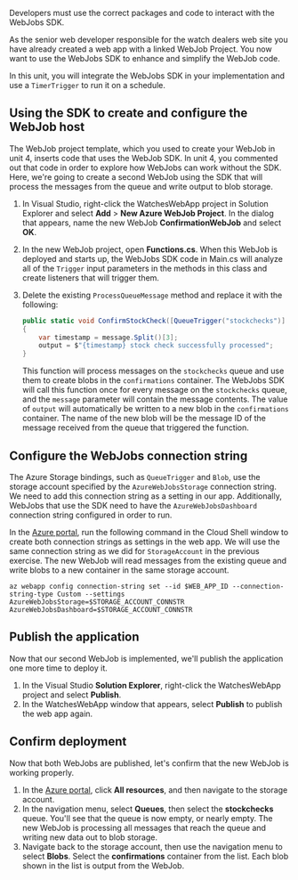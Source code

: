 Developers must use the correct packages and code to interact with the WebJobs SDK.

As the senior web developer responsible for the watch dealers web site you have already created a web app with a linked WebJob Project. You now want to use the WebJobs SDK to enhance and simplify the WebJob code.

In this unit, you will integrate the WebJobs SDK in your implementation and use a `TimerTrigger` to run it on a schedule.

## Using the SDK to create and configure the WebJob host

The WebJob project template, which you used to create your WebJob in unit 4, inserts code that uses the WebJob SDK. In unit 4, you commented out that code in order to explore how WebJobs can work without the SDK. Here, we're going to create a second WebJob using the SDK that will process the messages from the queue and write output to blob storage.

1. In Visual Studio, right-click the WatchesWebApp project in Solution Explorer and select **Add** > **New Azure WebJob Project**. In the dialog that appears, name the new WebJob **ConfirmationWebJob** and select **OK**.
1. In the new WebJob project, open **Functions.cs**. When this WebJob is deployed and starts up, the WebJobs SDK code in Main.cs will analyze all of the `Trigger` input parameters in the methods in this class and create listeners that will trigger them.
1. Delete the existing `ProcessQueueMessage` method and replace it with the following:

    ```csharp
    public static void ConfirmStockCheck([QueueTrigger("stockchecks")] string message, [Blob("confirmations/{id}")] out string output)
    {
        var timestamp = message.Split()[3];
        output = $"{timestamp} stock check successfully processed";
    }
    ```

    This function will process messages on the `stockchecks` queue and use them to create blobs in the `confirmations` container. The WebJobs SDK will call this function once for every message on the `stockchecks` queue, and the `message` parameter will contain the message contents. The value of `output` will automatically be written to a new blob in the `confirmations` container. The name of the new blob will be the message ID of the message received from the queue that triggered the function.

## Configure the WebJobs connection string

The Azure Storage bindings, such as `QueueTrigger` and `Blob`, use the storage account specified by the `AzureWebJobsStorage` connection string. We need to add this connection string as a setting in our app. Additionally, WebJobs that use the SDK need to have the `AzureWebJobsDashboard` connection string configured in order to run.

In the [Azure portal](https://portal.azure.com/?azure-portal=true), run the following command in the Cloud Shell window to create both connection strings as settings in the web app. We will use the same connection string as we did for `StorageAccount` in the previous exercise. The new WebJob will read messages from the existing queue and write blobs to a new container in the same storage account.

```azurecli
az webapp config connection-string set --id $WEB_APP_ID --connection-string-type Custom --settings AzureWebJobsStorage=$STORAGE_ACCOUNT_CONNSTR AzureWebJobsDashboard=$STORAGE_ACCOUNT_CONNSTR
```

## Publish the application

Now that our second WebJob is implemented, we'll publish the application one more time to deploy it.

1. In the Visual Studio **Solution Explorer**, right-click the WatchesWebApp project and select **Publish**.
1. In the WatchesWebApp window that appears, select **Publish** to publish the web app again.

## Confirm deployment

Now that both WebJobs are published, let's confirm that the new WebJob is working properly.

1. In the [Azure portal](https://portal.azure.com/?azure-portal=true), click **All resources**, and then navigate to the storage account.
1. In the navigation menu, select **Queues**, then select the **stockchecks** queue. You'll see that the queue is now empty, or nearly empty. The new WebJob is processing all messages that reach the queue and writing new data out to blob storage.
1. Navigate back to the storage account, then use the navigation menu to select **Blobs**. Select the **confirmations** container from the list. Each blob shown in the list is output from the WebJob.
